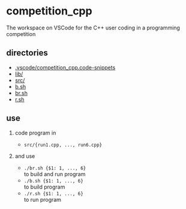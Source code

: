 # competition_cpp
The workspace on VSCode for the C++ user coding in a programming competition

## directories
- [.vscode/competition_cpp.code-snippets](./.vscode/competition_cpp.code-snippets)
- [lib/](./lib/)
- [src/](./src/)
- [b.sh](./b.sh)
- [br.sh](./br.sh)
- [r.sh](./r.sh)

## use
1. code program in  
    - `src/{run1.cpp, ..., run6.cpp}`  

2. and use  
    - `./br.sh {$1: 1, ..., 6}`  
to build and run program  
    - `./b.sh {$1: 1, ..., 6}`   
to build program  
    - `./r.sh {$1: 1, ..., 6}`  
to run program  
